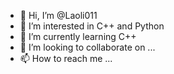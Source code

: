 - 👋 Hi, I’m @Laoli011
- 👀 I’m interested in C++ and Python
- 🌱 I’m currently learning C++
- 💞️ I’m looking to collaborate on ...
- 📫 How to reach me ...

<!---
Laoli011/Laoli011 is a ✨ special ✨ repository because its `README.md` (this file) appears on your GitHub profile.
You can click the Preview link to take a look at your changes.
--->
